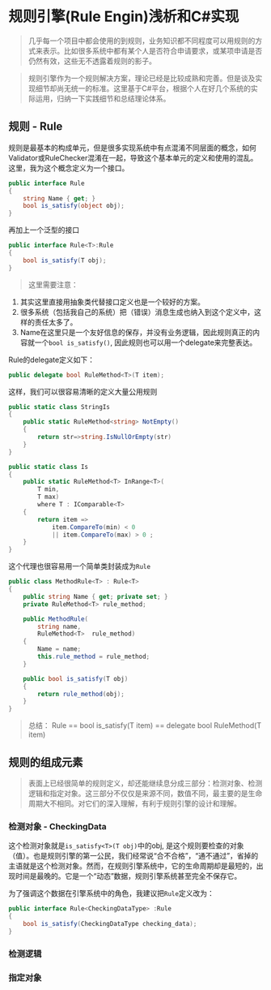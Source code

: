  # 规则引擎(Rule Engin)浅析和C#实现
> 几乎每一个项目中都会使用的到规则，业务知识都不同程度可以用规则的方式来表示。比如很多系统中都有某个人是否符合申请要求，或某项申请是否仍然有效，这些无不透露着规则的影子。

> 规则引擎作为一个规则解决方案，理论已经是比较成熟和完善。但是谈及实现细节却尚无统一的标准。这里基于C#平台，根据个人在好几个系统的实际运用，归纳一下实践细节和总结理论体系。

## 规则 - Rule
规则是最基本的构成单元，但是很多实现系统中有点混淆不同层面的概念，如何Validator或RuleChecker混淆在一起，导致这个基本单元的定义和使用的混乱。这里，我为这个概念定义为一个接口。
```cs
public interface Rule
{
    string Name { get; }
    bool is_satisfy(object obj);
}
```
再加上一个泛型的接口
```cs
public interface Rule<T>:Rule
{
    bool is_satisfy(T obj);
}
```

> 这里需要注意：
1. 其实这里直接用抽象类代替接口定义也是一个较好的方案。
2. 很多系统（包括我自己的系统）把（错误）消息生成也纳入到这个定义中，这样的责任太多了。
3. Name在这里只是一个友好信息的保存，并没有业务逻辑，因此规则真正的内容就一个`bool is_satisfy()`, 因此规则也可以用一个delegate来完整表达。

Rule的delegate定义如下：
```cs
public delegate bool RuleMethod<T>(T item);
```
这样，我们可以很容易清晰的定义大量公用规则
```cs
public static class StringIs
{
	public static RuleMethod<string> NotEmpty()
	{
		return str=>string.IsNullOrEmpty(str)
	}
}

public static class Is
{
    public static RuleMethod<T> InRange<T>(
		T min,
		T max)
        where T : IComparable<T>
    {
        return item => 
			item.CompareTo(min) < 0 
			|| item.CompareTo(max) > 0 ;                 
    }
}
```

这个代理也很容易用一个简单类封装成为`Rule`
```cs
public class MethodRule<T> : Rule<T>
{
    public string Name { get; private set; }
    private RuleMethod<T> rule_method;

    public MethodRule(
		string name, 
		RuleMethod<T>  rule_method)
    {
        Name = name;
        this.rule_method = rule_method;
    }

    public bool is_satisfy(T obj)
	{
		return rule_method(obj);
	}
}
```
> 总结：
Rule<T> == bool is_satisfy<T>(T item) == delegate bool RuleMethod<T>(T item)

## 规则的组成元素
> 表面上已经很简单的规则定义，却还能继续息分成三部分：检测对象、检测逻辑和指定对象。这三部分不仅仅是来源不同，数值不同，最主要的是生命周期大不相同。对它们的深入理解，有利于规则引擎的设计和理解。

###  检测对象 - CheckingData
这个检测对象就是`is_satisfy<T>(T obj)`中的obj, 是这个规则要检查的对象（值）。也是规则引擎的第一公民，我们经常说“合不合格”，“通不通过”，省掉的主语就是这个检测对象。然而，在规则引擎系统中，它的生命周期却是最短的，出现时间是最晚的。它是一个“动态”数据，规则引擎系统甚至完全不保存它。

为了强调这个数据在引擎系统中的角色，我建议把`Rule`定义改为：
```cs
public interface Rule<CheckingDataType> :Rule
{
	bool is_satisfy(CheckingDataType checking_data);
}
```

### 检测逻辑 


### 指定对象
